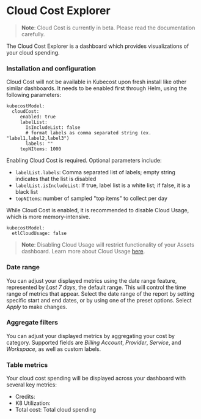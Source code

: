 # Cloud Cost Explorer

> **Note**: Cloud Cost is currently in beta. Please read the documentation carefully.

The Cloud Cost Explorer is a dashboard which provides visualizations of your cloud spending.

### Installation and configuration

Cloud Cost will not be available in Kubecost upon fresh install like other similar dashboards. It needs to be enabled first through Helm, using the following parameters:

```
kubecostModel:
  cloudCost:
     enabled: true
     labelList:
       IsIncludeList: false
       # format labels as comma separated string (ex. "label1,label2,label3")
       labels: ""
     topNItems: 1000
```

Enabling Cloud Cost is required. Optional parameters include:

* `labelList.labels`: Comma separated list of labels; empty string indicates that the list is disabled
* `labelList.isIncludeList`: If true, label list is a white list; if false, it is a black list
* `topNItems`: number of sampled "top items" to collect per day

While Cloud Cost is enabled, it is recommended to disable Cloud Usage, which is more memory-intensive.

```
kubecostModel:
  etlCloudUsage: false
```

> **Note**: Disabling Cloud Usage will restrict functionality of your Assets dashboard. Learn more about Cloud Usage [here](https://docs.kubecost.com/install-and-configure/install/cloud-integration#cloud-usage).

### Date range

You can adjust your displayed metrics using the date range feature, represented by _Last 7 days_, the default range. This will control the time range of metrics that appear. Select the date range of the report by setting specific start and end dates, or by using one of the preset options. Select _Apply_ to make changes.

### Aggregate filters

You can adjust your displayed metrics by aggregating your cost by category. Supported fields are _Billing Account_, _Provider_, _Service_, and _Workspace_, as well as custom labels.

### Table metrics

Your cloud cost spending will be displayed across your dashboard with several key metrics:

* Credits:
* K8 Utilization:
* Total cost: Total cloud spending
